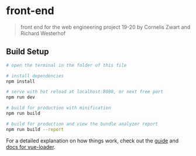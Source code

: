 # front-end

> front end for the web engineering project 19-20 by Cornelis Zwart and Richard Westerhof

## Build Setup

``` bash
# open the terminal in the folder of this file

# install dependencies
npm install

# serve with hot reload at localhost:8080, or next free port
npm run dev

# build for production with minification
npm run build

# build for production and view the bundle analyzer report
npm run build --report
```

For a detailed explanation on how things work, check out the [guide](http://vuejs-templates.github.io/webpack/) and [docs for vue-loader](http://vuejs.github.io/vue-loader).
